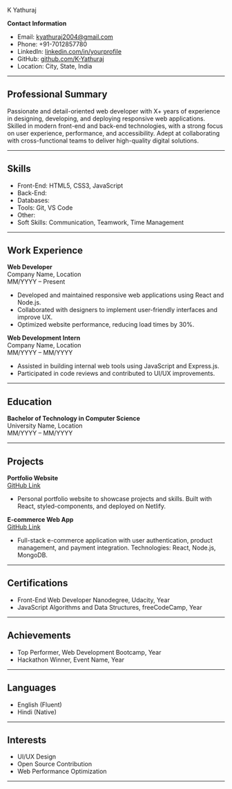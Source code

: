 K Yathuraj

**Contact Information**
- Email: kyathuraj2004@gmail.com
- Phone: +91-7012857780
- LinkedIn: [linkedin.com/in/yourprofile](https://linkedin.com/in/yourprofile)
- GitHub: [github.com/K-Yathuraj](https://github.com/K-Yathuraj)
- Location: City, State, India

---

## Professional Summary
Passionate and detail-oriented web developer with X+ years of experience in designing, developing, and deploying responsive web applications. Skilled in modern front-end and back-end technologies, with a strong focus on user experience, performance, and accessibility. Adept at collaborating with cross-functional teams to deliver high-quality digital solutions.

---

## Skills
- Front-End: HTML5, CSS3, JavaScript 
- Back-End: 
- Databases: 
- Tools: Git,  VS Code
- Other: 
- Soft Skills: Communication, Teamwork, Time Management

---

## Work Experience
**Web Developer**  
Company Name, Location  
MM/YYYY – Present
- Developed and maintained responsive web applications using React and Node.js.
- Collaborated with designers to implement user-friendly interfaces and improve UX.
- Optimized website performance, reducing load times by 30%.

**Web Development Intern**  
Company Name, Location  
MM/YYYY – MM/YYYY
- Assisted in building internal web tools using JavaScript and Express.js.
- Participated in code reviews and contributed to UI/UX improvements.

---

## Education
**Bachelor of Technology in Computer Science**  
University Name, Location  
MM/YYYY – MM/YYYY

---

## Projects
**Portfolio Website**  
[GitHub Link](https://github.com/yourusername/portfolio)
- Personal portfolio website to showcase projects and skills. Built with React, styled-components, and deployed on Netlify.

**E-commerce Web App**  
[GitHub Link](https://github.com/yourusername/ecommerce-app)
- Full-stack e-commerce application with user authentication, product management, and payment integration. Technologies: React, Node.js, MongoDB.

---

## Certifications
- Front-End Web Developer Nanodegree, Udacity, Year
- JavaScript Algorithms and Data Structures, freeCodeCamp, Year

---

## Achievements
- Top Performer, Web Development Bootcamp, Year
- Hackathon Winner, Event Name, Year

---

## Languages
- English (Fluent)
- Hindi (Native)

---

## Interests
- UI/UX Design
- Open Source Contribution
- Web Performance Optimization

---



